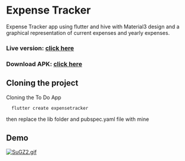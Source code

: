 
# Expense Tracker

Expense Tracker app using flutter and hive with Material3 design and a graphical representation of current expenses and yearly expenses.

### Live version: [click here](https://musabnawab.github.io/ExpenseTracker/)

### Download APK: [click here](https://github.com/MusabNawab/ExpenseTracker/tree/main/apk)

## Cloning the project


Cloning the To Do App 

```bash
  flutter create expensetracker
```
then replace the lib folder and pubspec.yaml file with mine


## Demo
[![SuGZ2.gif](https://s11.gifyu.com/images/SuGZ2.gif)](https://gifyu.com/image/SuGZ2)
